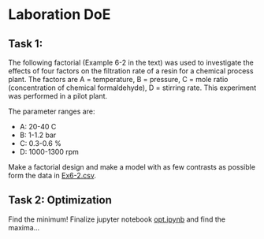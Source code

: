 # Laboration DoE 

## Task 1: 
The following factorial (Example 6-2 in the text) was used to investigate the effects of four factors on the filtration rate of a resin for a chemical process plant. The factors are A = temperature, B = pressure, C = mole ratio (concentration of chemical formaldehyde), D = stirring rate. This experiment was performed in a pilot plant.

The parameter ranges are:
- A: 20-40 C 
- B: 1-1.2 bar
- C: 0.3-0.6 %
- D: 1000-1300 rpm  


Make a factorial design and make a model with as few contrasts as possible form the data in [Ex6-2.csv](/Week_2/Lab_1/Task_1/Ex6-2.csv).


## Task 2: Optimization
Find the minimum! Finalize jupyter notebook [opt.ipynb](/Week_2/Lab_1/Task_2/opt.ipynb) and find the maxima...  